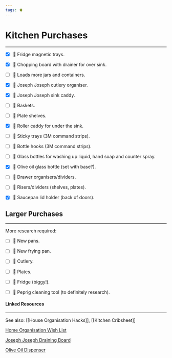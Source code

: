 ```yaml
---
tags: 🫀
---
```


# Kitchen Purchases
---

- [x] 🔶 Fridge magnetic trays.
- [x] 🔶 Chopping board with drainer for over sink.
- [ ] 🔶 Loads more jars and containers.
- [x] 🔶 Joseph Joseph cutlery organiser.
- [x] 🔶 Joseph Joseph sink caddy.
- [ ] 🔶 Baskets.
- [ ] 🔶 Plate shelves.
- [x] 🔶 Roller caddy for under the sink.
- [ ] 🔶 Sticky trays (3M command strips).
- [ ] 🔶 Bottle hooks (3M command strips).
- [ ] 🔶 Glass bottles for washing up liquid, hand soap and counter spray.
- [x] 🔶 Olive oil glass bottle (set with base?).
- [ ] 🔶 Drawer organisers/dividers.
- [ ] 🔶 Risers/dividers (shelves, plates).
- [x] 🔶 Saucepan lid holder (back of doors).


## Larger Purchases
---

More research required:

- [ ] 🔶 New pans.
- [ ] 🔶 New frying pan.
- [ ] 🔶 Cutlery.
- [ ] 🔶 Plates.
- [ ] 🔶 Fridge (biggy!).
- [ ] 🔶 Peprig cleaning tool (to definitely research). 


#### Linked Resources
---

See also: [[House Organisation Hacks]], [[Kitchen Cribsheet]]

[Home Organisation Wish List](https://www.amazon.co.uk/hz/wishlist/ls/3BGLPZYHCKU79?ref_=wl_dp_view_your_list)

[Joseph Joseph Draining Board](https://www.josephjoseph.com/products/extend-dishrack-grey)

[Olive Oil Dispenser](https://www.etsy.com/uk/listing/1004736097/glass-bottles-olive-oilvinegar-pourer?click_key=4756b1a0dadae7525cef432561c9bc532b12e37b%3A1004736097&click_sum=16b4eac3&ga_order=most_relevant&ga_search_type=all&ga_view_type=gallery&ga_search_query=home+tailor&ref=sr_gallery-1-1&organic_search_click=1&frs=1&pop=1)

